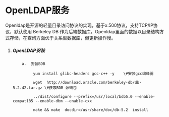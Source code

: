 # OpenLDAP服务

Openldap是开源的轻量目录访问协议的实现，基于x.500协议，支持TCP/IP协议，默认使用 Berkeley DB 作为后端数据库。Openldap里面的数据以目录结构方式存储，在查询方面优于关系型数据库，但更新操作慢。

1. ##### OpenLDAP安装

   ```
       a.  安装BDB

            yum install glibc-headers gcc-c++ -y    \#安装gcc编译器

            wget  http://download.oracle.com/berkeley-db/db-5.2.42.tar.gz \#获取BDB 源码包

            ../dist/configure --prefix=/usr/local/bdb5.0 --enable-compat185 --enable-dbm --enable-cxx 

            make && make  docdir=/usr/share/doc/db-5.2  install
   ```



